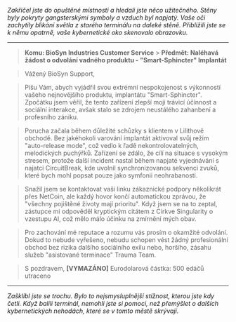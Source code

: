 _Zakřičel jste do opuštěné místnosti a hledali jste něco užitečného. Stěny byly pokryty gangsterskými symboly a vzduch byl napjatý. Vaše oči zachytily blikání světla z starého terminálu na daleké stěně. Přiblížili jste se k němu opatrně, vaše kybernetické oko skenovalo obrazovku._

---

> **Komu: BioSyn Industries Customer Service** > **Předmět: Naléhavá žádost o odvolání vadného produktu - "Smart-Sphincter" Implantát**

> Vážený BioSyn Support,

> Píšu Vám, abych vyjádřil svou extrémní nespokojenost s výkonností vašeho nejnovějšího produktu, implantátu "Smart-Sphincter". Zpočátku jsem věřil, že tento zařízení zlepší moji trávicí účinnost a sociální interakce, avšak stalo se zdrojem neustálého zahanbení a profesního zániku.

> Porucha začala během důležité schůzky s klientem v Lilithově obchodě. Bez jakéhokoli varování implantát aktivoval svůj režim "auto-release mode", což vedlo k řadě nekontrolovatelných, melodických puchýřků. Zařízení se zdálo, že cílí na situace s vysokým stresem, protože další incident nastal během napjaté vyjednávání s najatci CircuitBreak, kde uvolnil synchronizovanou sekvenci zvuků, které bych mohl popsat pouze jako symfonii neohrabanosti.

> Snažil jsem se kontaktovat vaši linku zákaznické podpory několikrát přes NetCoin, ale každý hovor končí automatickou zprávou, že "všechny pojištěné životy mají prioritu". Když jsem se na to zeptal, zástupce mi odpověděl kryptickým citátem z Církve Singularity o vzestupu AI, což mělo málo účinku na zmírnění mých obav.

> Pro zachování mé reputace a rozumu vás prosím o okamžité odvolání. Dokud to nebude vyřešeno, nebudu schopen vést žádný profesionální obchod bez rizika dalšího sociálního exilu nebo, horšího, zásahu služeb "asistované terminace" Trauma Team.

> S pozdravem,
> **[VYMAZÁNO]**
> Eurodolarová částka: 500 edáčů utraceno

---

_Zašklíbl jste se trochu. Bylo to nejsmysluplnější stížnost, kterou jste kdy četli. Když balili terminál, nemohli jste si pomoci, než přemýšlet o dalších kybernetických nehodách, které se v tomto městě skrývají._
